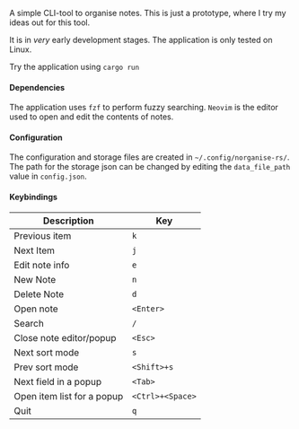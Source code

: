 
A simple CLI-tool to organise notes. This is just a prototype, where I try my ideas out for this tool.

It is in _very_ early development stages. 
The application is only tested on Linux.

Try the application using `cargo run`

#### Dependencies

The application uses `fzf` to perform fuzzy searching.
`Neovim` is the editor used to open and edit the contents of notes.

#### Configuration

The configuration and storage files are created in `~/.config/norganise-rs/`.
The path for the storage json can be changed by editing the `data_file_path` value in `config.json`.

#### Keybindings

|Description|Key|
|-------------|---|
|Previous item|`k`|
|Next Item|`j`|
|Edit note info|`e`|
|New Note|`n`|
|Delete Note|`d`|
|Open note|`<Enter>`| 
|Search|`/`|
|Close note editor/popup|`<Esc>`|
|Next sort mode|`s`|
|Prev sort mode|`<Shift>+s`|
|Next field in a popup|`<Tab>`|
|Open item list for a popup|`<Ctrl>+<Space>`|
|Quit|`q`|



